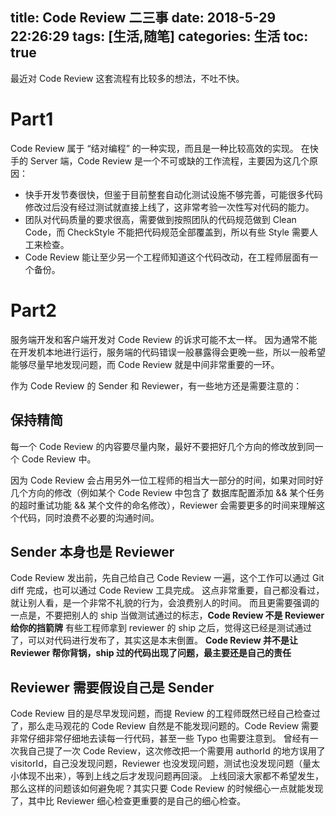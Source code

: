 title: Code Review 二三事
date: 2018-5-29 22:26:29
tags: [生活,随笔]
categories: 生活
toc: true
---

最近对 Code Review 这套流程有比较多的想法，不吐不快。

# Part1

Code Review 属于 “结对编程” 的一种实现，而且是一种比较高效的实现。
在快手的 Server 端，Code Review 是一个不可或缺的工作流程，主要因为这几个原因：

- 快手开发节奏很快，但鉴于目前整套自动化测试设施不够完善，可能很多代码修改过后没有经过测试就直接上线了，这非常考验一次性写对代码的能力。
- 团队对代码质量的要求很高，需要做到按照团队的代码规范做到 Clean Code，而 CheckStyle 不能把代码规范全部覆盖到，所以有些 Style 需要人工来检查。
- Code Review 能让至少另一个工程师知道这个代码改动，在工程师层面有一个备份。

# Part2

服务端开发和客户端开发对 Code Review 的诉求可能不太一样。
因为通常不能在开发机本地进行运行，服务端的代码错误一般暴露得会更晚一些，所以一般希望能够尽量早地发现问题，而 Code Review 就是中间非常重要的一环。

作为 Code Review 的 Sender 和 Reviewer，有一些地方还是需要注意的：

## 保持精简

每一个 Code Review 的内容要尽量内聚，最好不要把好几个方向的修改放到同一个 Code Review 中。

因为 Code Review 会占用另外一位工程师的相当大一部分的时间，如果对同时好几个方向的修改（例如某个 Code Review 中包含了 数据库配置添加 && 某个任务的超时重试功能 && 某个文件的命名修改），Reviewer 会需要更多的时间来理解这个代码，同时浪费不必要的沟通时间。

## Sender 本身也是 Reviewer

Code Review 发出前，先自己给自己 Code Review 一遍，这个工作可以通过 Git diff 完成，也可以通过 Code Review 工具完成。
这点非常重要，自己都没看过，就让别人看，是一个非常不礼貌的行为，会浪费别人的时间。
而且更需要强调的一点是，不要把别人的 ship 当做测试通过的标志，**Code Review 不是 Reviewer 给你的挡箭牌**
有些工程师拿到 reviewer 的 ship 之后，觉得这已经是测试通过了，可以对代码进行发布了，其实这是本末倒置。
**Code Review 并不是让 Reviewer 帮你背锅，ship 过的代码出现了问题，最主要还是自己的责任**

## Reviewer 需要假设自己是 Sender

Code Review 目的是尽早发现问题，而提 Review 的工程师既然已经自己检查过了，那么走马观花的 Code Review 自然是不能发现问题的。Code Review 需要非常仔细非常仔细地去读每一行代码，甚至一些 Typo 也需要注意到。
曾经有一次我自己提了一次 Code Review，这次修改把一个需要用 authorId 的地方误用了 visitorId，自己没发现问题，Reviewer 也没发现问题，测试也没发现问题（量太小体现不出来），等到上线之后才发现问题再回滚。
上线回滚大家都不希望发生，那么这样的问题该如何避免呢？其实只要 Code Review 的时候细心一点就能发现了，其中比 Reviewer 细心检查更重要的是自己的细心检查。
